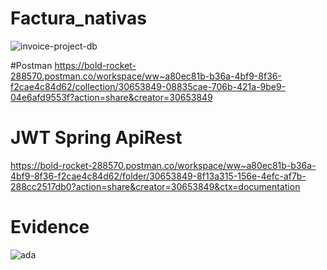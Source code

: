# Factura_nativas
![invoice-project-db](https://github.com/Wilson8jsn/Factura_nativas/assets/115800617/3b9676a4-778a-4fdb-9709-a187129ba7a3)

#Postman
https://bold-rocket-288570.postman.co/workspace/ww~a80ec81b-b36a-4bf9-8f36-f2cae4c84d62/collection/30653849-08835cae-706b-421a-9be9-04e6afd9553f?action=share&creator=30653849
# JWT Spring ApiRest
https://bold-rocket-288570.postman.co/workspace/ww~a80ec81b-b36a-4bf9-8f36-f2cae4c84d62/folder/30653849-8f13a315-156e-4efc-af7b-288cc2517db0?action=share&creator=30653849&ctx=documentation
# Evidence
![ada](https://github.com/Wilson8jsn/Factura_nativas/assets/115800617/2a960f57-f1c8-4a6b-b90e-7bef0ac5c1dd)
